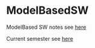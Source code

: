 # ModelBasedSW

ModelBased SW notes see [here](https://sulzmann.github.io/ModelBasedSW/)

Current semester see [here](https://sulzmann.github.io/ModelBasedSW/semSoSe25.html)
